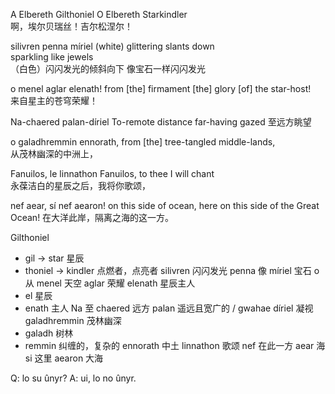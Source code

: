 A Elbereth Gilthoniel
O Elbereth Starkindler  
啊，埃尔贝瑞丝！吉尔松涅尔！  

silivren penna míriel
(white) glittering slants down  
sparkling like jewels  
（白色）闪闪发光的倾斜向下
像宝石一样闪闪发光

o menel aglar elenath!
from \[the] firmament \[the] glory \[of] the star-host!  
来自星主的苍穹荣耀！

Na-chaered palan-díriel
To-remote distance far-having gazed 
至远方眺望

o galadhremmin ennorath,
from \[the] tree-tangled middle-lands,  
从茂林幽深的中洲上，

Fanuilos, le linnathon
Fanuilos, to thee I will chant  
永葆洁白的星辰之后，我将你歌颂，  

nef aear, sí nef aearon!
on this side of ocean, here on this side of the Great Ocean!
在大洋此岸，隔离之海的这一方。


Gilthoniel
- gil -> star 星辰
- thoniel -> kindler 点燃者，点亮者
silivren 闪闪发光
penna 像
míriel 宝石
o 从
menel 天空
aglar 荣耀
elenath 星辰主人
- el 星辰
- enath 主人
Na 至
chaered 远方
palan 遥远且宽广的 / gwahae
díriel 凝视
galadhremmin 茂林幽深
- galadh 树林
- remmin 纠缠的，复杂的
ennorath 中土
linnathon 歌颂
nef 在此一方
aear 海
si 这里
aearon 大海

Q: lo su ûnyr?
A: ui, lo no ûnyr.